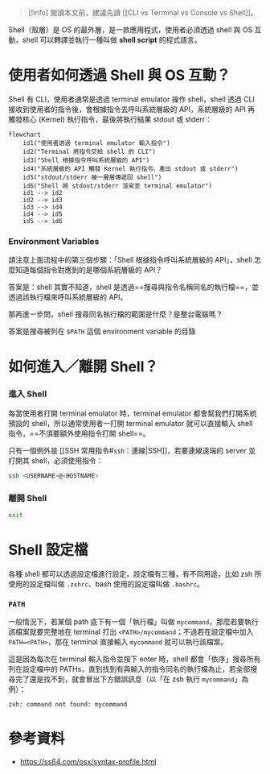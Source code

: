 >[!Info]
>閱讀本文前，建議先讀 [[CLI vs Terminal vs Console vs Shell]]。

Shell（殼層）是 OS 的最外層，是一款應用程式，使用者必須透過 shell 與 OS 互動，shell 可以轉譯並執行一種叫做 **shell script** 的程式語言。

# 使用者如何透過 Shell 與 OS 互動？

Shell 有 CLI，使用者通常是透過 terminal emulator 操作 shell，shell 透過 CLI 接收到使用者的指令後，會根據指令去呼叫系統層級的 API，系統層級的 API 再觸發核心 (Kernel) 執行指令，最後將執行結果 stdout 或 stderr：

```mermaid
flowchart
    id1("使用者透過 terminal emulator 輸入指令")
    id2("Terminal 將指令交給 shell 的 CLI")
    id3("Shell 根據指令呼叫系統層級的 API")
    id4("系統層級的 API 觸發 Kernel 執行指令，產出 stdout 或 stderr")
    id5("stdout/stderr 被一層層傳遞回 shell")
    id6("Shell 將 stdout/stderr 渲染至 terminal emulator")
    id1 --> id2
    id2 --> id3
    id3 --> id4
    id4 --> id5
    id5 --> id6
```

### Environment Variables

請注意上面流程中的第三個步驟：「Shell 根據指令呼叫系統層級的 API」，shell 怎麼知道每個指令對應到的是哪個系統層級的 API？

答案是：shell 其實不知道，shell 是透過==搜尋與指令名稱同名的執行檔==，並透過該執行檔來呼叫系統層級的 API。

那再進一步問，shell 搜尋同名執行檔的範圍是什麼？是整台電腦嗎？

答案是搜尋被列在 `$PATH` 這個 environment variable 的目錄

# 如何進入／離開 Shell？

### 進入 Shell

每當使用者打開 terminal emulator 時，terminal emulator 都會幫我們打開系統預設的 shell，所以通常使用者一打開 terminal emulator 就可以直接輸入 shell 指令，==不須要額外使用指令打開 shell==。

只有一個例外是 [[SSH 常用指令#`ssh`：連線|SSH]]，若要連線遠端的 server 並打開其 shell，必須使用指令：

```sh
ssh <USERNAME>@<HOSTNAME>
```

### 離開 Shell

```bash
exit
```

# Shell 設定檔

各種 shell 都可以透過設定檔進行設定，設定檔有三種，有不同用途，比如 zsh 所使用的設定檔叫做 `.zshrc`、bash 使用的設定檔叫做 `.bashrc`。

### `PATH`

一般情況下，若某個 path 底下有一個「執行檔」叫做 `mycommand`，那麼若要執行該檔案就要完整地在 terminal 打出 `<PATH>/mycommand`；不過若在設定檔中加入 `PATH=<PATH>`，那在 terminal 直接輸入 `mycommand` 就可以執行該檔案。

這是因為每次在 terminal 輸入指令並按下 enter 時，shell 都會「依序」搜尋所有列在設定檔中的 PATHs，直到找到有與輸入的指令同名的執行檔為止，若全部搜尋完了還是找不到，就會冒出下方錯誤訊息（以「在 zsh 執行 `mycommand`」為例）：

```plaintext
zsh: command not found: mycommand
```

# 參考資料

- <https://ss64.com/osx/syntax-profile.html>
